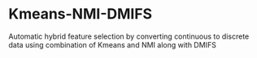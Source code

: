 # Kmeans-NMI-DMIFS
Automatic hybrid feature selection by converting continuous to discrete data using combination of Kmeans and NMI along with DMIFS
